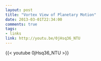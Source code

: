 ```yaml
---
layout: post
title: "Vortex View of Planetary Motion"
date: 2013-03-01T22:34:00
comments: true
tags:
- links
link: http://youtu.be/0jHsq36_NTU 
---
```

{{< youtube 0jHsq36_NTU >}}
